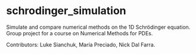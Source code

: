 # schrodinger_simulation
Simulate and compare numerical methods on the 1D Schrödinger equation. Group project for a course on Numerical Methods for PDEs.

Contributors: Luke Sianchuk, María Preciado, Nick Dal Farra.
